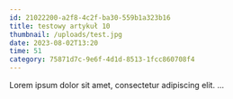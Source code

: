 ```yaml
---
id: 21022200-a2f8-4c2f-ba30-559b1a323b16
title: testowy artykuł 10
thumbnail: /uploads/test.jpg
date: 2023-08-02T13:20
time: 51
category: 75871d7c-9e6f-4d1d-8513-1fcc860708f4
---
```


Lorem ipsum dolor sit amet, consectetur adipiscing elit. ...
